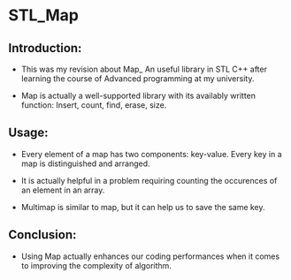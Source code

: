 # STL_Map

## Introduction:

+ This was my revision about Map_ An useful library in STL C++ after learning the course of Advanced programming at my university.

+ Map is actually a well-supported library with its availably written function: Insert, count, find, erase, size.

## Usage:

+ Every element of a map has two components: key-value. Every key in a map is distinguished and arranged. 

+ It is actually helpful in a problem requiring counting the occurences of an element in an array.

+ Multimap is similar to map, but it can help us to save the same key.

## Conclusion:

+ Using Map actually enhances our coding performances when it comes to improving the complexity of algorithm.
